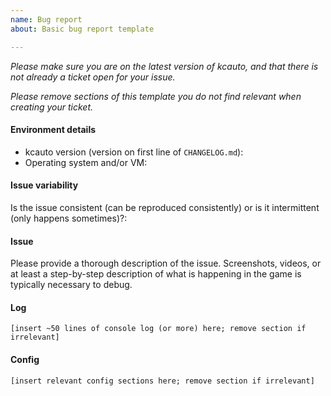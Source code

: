 ```yaml
---
name: Bug report
about: Basic bug report template

---
```


*Please make sure you are on the latest version of kcauto, and that there is not already a ticket open for your issue.*

*Please remove sections of this template you do not find relevant when creating your ticket.*

#### Environment details

* kcauto version (version on first line of `CHANGELOG.md`):
* Operating system and/or VM:

#### Issue variability
Is the issue consistent (can be reproduced consistently) or is it intermittent (only happens sometimes)?:

#### Issue

Please provide a thorough description of the issue. Screenshots, videos, or at least a step-by-step description of what is happening in the game is typically necessary to debug.

#### Log
```
[insert ~50 lines of console log (or more) here; remove section if irrelevant]
```

#### Config
```
[insert relevant config sections here; remove section if irrelevant]
```
